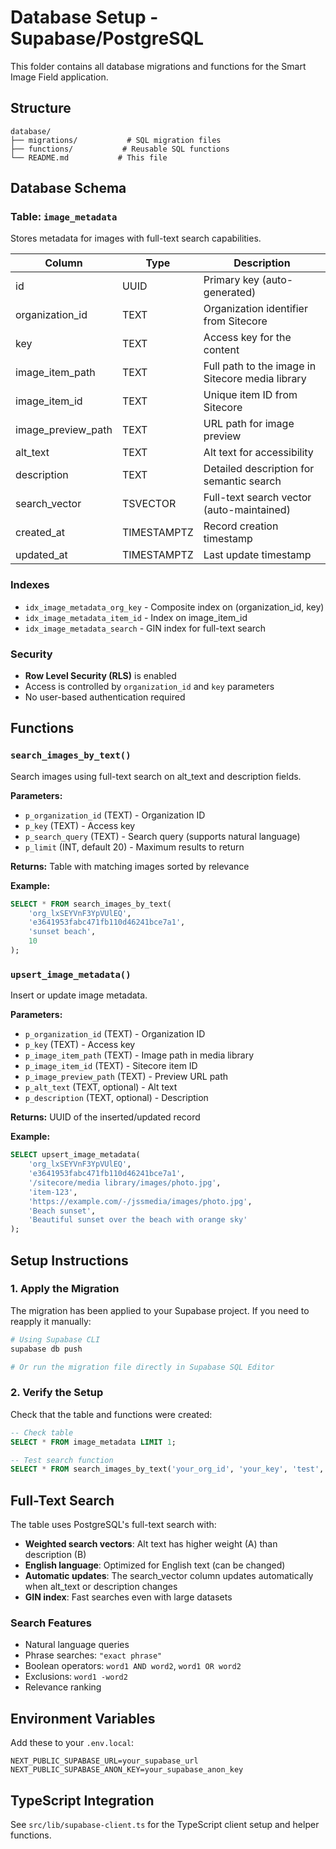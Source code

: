 # Database Setup - Supabase/PostgreSQL

This folder contains all database migrations and functions for the Smart Image Field application.

## Structure

```
database/
├── migrations/           # SQL migration files
├── functions/           # Reusable SQL functions
└── README.md           # This file
```

## Database Schema

### Table: `image_metadata`

Stores metadata for images with full-text search capabilities.

| Column | Type | Description |
|--------|------|-------------|
| id | UUID | Primary key (auto-generated) |
| organization_id | TEXT | Organization identifier from Sitecore |
| key | TEXT | Access key for the content |
| image_item_path | TEXT | Full path to the image in Sitecore media library |
| image_item_id | TEXT | Unique item ID from Sitecore |
| image_preview_path | TEXT | URL path for image preview |
| alt_text | TEXT | Alt text for accessibility |
| description | TEXT | Detailed description for semantic search |
| search_vector | TSVECTOR | Full-text search vector (auto-maintained) |
| created_at | TIMESTAMPTZ | Record creation timestamp |
| updated_at | TIMESTAMPTZ | Last update timestamp |

### Indexes

- `idx_image_metadata_org_key` - Composite index on (organization_id, key)
- `idx_image_metadata_item_id` - Index on image_item_id
- `idx_image_metadata_search` - GIN index for full-text search

### Security

- **Row Level Security (RLS)** is enabled
- Access is controlled by `organization_id` and `key` parameters
- No user-based authentication required

## Functions

### `search_images_by_text()`

Search images using full-text search on alt_text and description fields.

**Parameters:**
- `p_organization_id` (TEXT) - Organization ID
- `p_key` (TEXT) - Access key
- `p_search_query` (TEXT) - Search query (supports natural language)
- `p_limit` (INT, default 20) - Maximum results to return

**Returns:** Table with matching images sorted by relevance

**Example:**
```sql
SELECT * FROM search_images_by_text(
    'org_lxSEYVnF3YpVUlEQ',
    'e3641953fabc471fb110d46241bce7a1',
    'sunset beach',
    10
);
```

### `upsert_image_metadata()`

Insert or update image metadata.

**Parameters:**
- `p_organization_id` (TEXT) - Organization ID
- `p_key` (TEXT) - Access key
- `p_image_item_path` (TEXT) - Image path in media library
- `p_image_item_id` (TEXT) - Sitecore item ID
- `p_image_preview_path` (TEXT) - Preview URL path
- `p_alt_text` (TEXT, optional) - Alt text
- `p_description` (TEXT, optional) - Description

**Returns:** UUID of the inserted/updated record

**Example:**
```sql
SELECT upsert_image_metadata(
    'org_lxSEYVnF3YpVUlEQ',
    'e3641953fabc471fb110d46241bce7a1',
    '/sitecore/media library/images/photo.jpg',
    'item-123',
    'https://example.com/-/jssmedia/images/photo.jpg',
    'Beach sunset',
    'Beautiful sunset over the beach with orange sky'
);
```

## Setup Instructions

### 1. Apply the Migration

The migration has been applied to your Supabase project. If you need to reapply it manually:

```bash
# Using Supabase CLI
supabase db push

# Or run the migration file directly in Supabase SQL Editor
```

### 2. Verify the Setup

Check that the table and functions were created:

```sql
-- Check table
SELECT * FROM image_metadata LIMIT 1;

-- Test search function
SELECT * FROM search_images_by_text('your_org_id', 'your_key', 'test', 10);
```

## Full-Text Search

The table uses PostgreSQL's full-text search with:
- **Weighted search vectors**: Alt text has higher weight (A) than description (B)
- **English language**: Optimized for English text (can be changed)
- **Automatic updates**: The search_vector column updates automatically when alt_text or description changes
- **GIN index**: Fast searches even with large datasets

### Search Features

- Natural language queries
- Phrase searches: `"exact phrase"`
- Boolean operators: `word1 AND word2`, `word1 OR word2`
- Exclusions: `word1 -word2`
- Relevance ranking

## Environment Variables

Add these to your `.env.local`:

```env
NEXT_PUBLIC_SUPABASE_URL=your_supabase_url
NEXT_PUBLIC_SUPABASE_ANON_KEY=your_supabase_anon_key
```

## TypeScript Integration

See `src/lib/supabase-client.ts` for the TypeScript client setup and helper functions.

